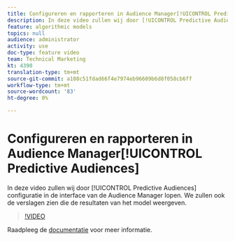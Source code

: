 ```yaml
---
title: Configureren en rapporteren in Audience Manager[!UICONTROL Predictive Audiences]
description: In deze video zullen wij door [!UICONTROL Predictive Audiences] configuratie in de interface van de Audience Manager lopen. We zullen ook de verslagen zien die de resultaten van het model weergeven.
feature: algorithmic models
topics: null
audience: administrator
activity: use
doc-type: feature video
team: Technical Marketing
kt: 4390
translation-type: tm+mt
source-git-commit: a108c51fdad66f4e7974eb96609b6d8f058cb6ff
workflow-type: tm+mt
source-wordcount: '83'
ht-degree: 0%

---
```



# Configureren en rapporteren in Audience Manager[!UICONTROL Predictive Audiences]

In deze video zullen wij door [!UICONTROL Predictive Audiences] configuratie in de interface van de Audience Manager lopen. We zullen ook de verslagen zien die de resultaten van het model weergeven.

>[!VIDEO](https://video.tv.adobe.com/v/33630/?quality=12)

Raadpleeg de [documentatie](https://docs.adobe.com/content/help/en/audience-manager/user-guide/features/algorithmic-models/predictive-audiences/predictive-audiences.html) voor meer informatie.
